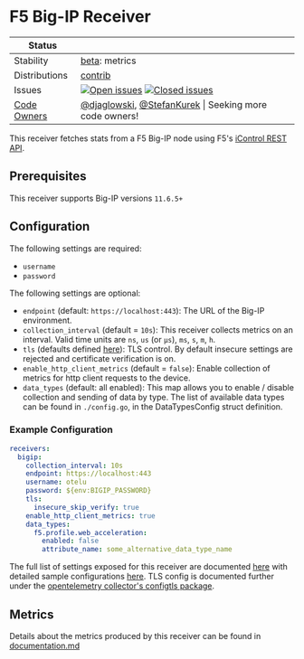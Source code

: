 # F5 Big-IP Receiver

<!-- status autogenerated section -->
| Status        |           |
| ------------- |-----------|
| Stability     | [beta]: metrics   |
| Distributions | [contrib] |
| Issues        | [![Open issues](https://img.shields.io/github/issues-search/open-telemetry/opentelemetry-collector-contrib?query=is%3Aissue%20is%3Aopen%20label%3Areceiver%2Fbigip%20&label=open&color=orange&logo=opentelemetry)](https://github.com/open-telemetry/opentelemetry-collector-contrib/issues?q=is%3Aopen+is%3Aissue+label%3Areceiver%2Fbigip) [![Closed issues](https://img.shields.io/github/issues-search/open-telemetry/opentelemetry-collector-contrib?query=is%3Aissue%20is%3Aclosed%20label%3Areceiver%2Fbigip%20&label=closed&color=blue&logo=opentelemetry)](https://github.com/open-telemetry/opentelemetry-collector-contrib/issues?q=is%3Aclosed+is%3Aissue+label%3Areceiver%2Fbigip) |
| [Code Owners](https://github.com/open-telemetry/opentelemetry-collector-contrib/blob/main/CONTRIBUTING.md#becoming-a-code-owner)    | [@djaglowski](https://www.github.com/djaglowski), [@StefanKurek](https://www.github.com/StefanKurek) \| Seeking more code owners! |

[beta]: https://github.com/open-telemetry/opentelemetry-collector#beta
[contrib]: https://github.com/open-telemetry/opentelemetry-collector-releases/tree/main/distributions/otelcol-contrib
<!-- end autogenerated section -->

This receiver fetches stats from a F5 Big-IP node using F5's [iControl REST API](https://clouddocs.f5.com/api/icontrol-rest).

## Prerequisites

This receiver supports Big-IP versions `11.6.5+`

## Configuration

The following settings are required:

- `username`
- `password`

The following settings are optional:

- `endpoint` (default: `https://localhost:443`): The URL of the Big-IP environment.
- `collection_interval` (default = `10s`): This receiver collects metrics on an interval. Valid time units are `ns`, `us` (or `µs`), `ms`, `s`, `m`, `h`.
- `tls` (defaults defined [here](https://github.com/open-telemetry/opentelemetry-collector/blob/main/config/configtls/README.md)): TLS control. By default insecure settings are rejected and certificate verification is on.
- `enable_http_client_metrics` (default = `false`): Enable collection of metrics for http client requests to the device.
- `data_types` (default: all enabled): This map allows you to enable / disable collection and sending of data by type. The list of available data types can be found in `./config.go`, in the DataTypesConfig struct definition.

### Example Configuration

```yaml
receivers:
  bigip:
    collection_interval: 10s
    endpoint: https://localhost:443
    username: otelu
    password: ${env:BIGIP_PASSWORD}
    tls:
      insecure_skip_verify: true
    enable_http_client_metrics: true
    data_types:
      f5.profile.web_acceleration:
        enabled: false
        attribute_name: some_alternative_data_type_name
```

The full list of settings exposed for this receiver are documented [here](./config.go) with detailed sample configurations [here](./testdata/config.yaml). TLS config is documented further under the [opentelemetry collector's configtls package](https://github.com/open-telemetry/opentelemetry-collector/blob/main/config/configtls/README.md).

## Metrics

Details about the metrics produced by this receiver can be found in [documentation.md](./documentation.md)

